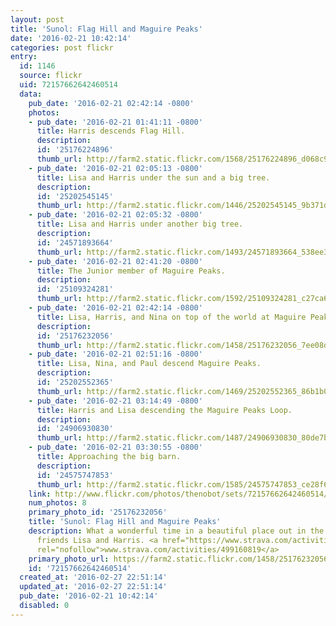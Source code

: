```yaml
---
layout: post
title: 'Sunol: Flag Hill and Maguire Peaks'
date: '2016-02-21 10:42:14'
categories: post flickr
entry:
  id: 1146
  source: flickr
  uid: 72157662642460514
  data:
    pub_date: '2016-02-21 02:42:14 -0800'
    photos:
    - pub_date: '2016-02-21 01:41:11 -0800'
      title: Harris descends Flag Hill.
      description: 
      id: '25176224896'
      thumb_url: http://farm2.static.flickr.com/1568/25176224896_d068c9de3b_s.jpg
    - pub_date: '2016-02-21 02:05:13 -0800'
      title: Lisa and Harris under the sun and a big tree.
      description: 
      id: '25202545145'
      thumb_url: http://farm2.static.flickr.com/1446/25202545145_9b371d1bf3_s.jpg
    - pub_date: '2016-02-21 02:05:32 -0800'
      title: Lisa and Harris under another big tree.
      description: 
      id: '24571893664'
      thumb_url: http://farm2.static.flickr.com/1493/24571893664_538ee3eff3_s.jpg
    - pub_date: '2016-02-21 02:41:20 -0800'
      title: The Junior member of Maguire Peaks.
      description: 
      id: '25109324281'
      thumb_url: http://farm2.static.flickr.com/1592/25109324281_c27ca614cd_s.jpg
    - pub_date: '2016-02-21 02:42:14 -0800'
      title: Lisa, Harris, and Nina on top of the world at Maguire Peaks.
      description: 
      id: '25176232056'
      thumb_url: http://farm2.static.flickr.com/1458/25176232056_7ee08d7fa3_s.jpg
    - pub_date: '2016-02-21 02:51:16 -0800'
      title: Lisa, Nina, and Paul descend Maguire Peaks.
      description: 
      id: '25202552365'
      thumb_url: http://farm2.static.flickr.com/1469/25202552365_86b1b0fdcf_s.jpg
    - pub_date: '2016-02-21 03:14:49 -0800'
      title: Harris and Lisa descending the Maguire Peaks Loop.
      description: 
      id: '24906930830'
      thumb_url: http://farm2.static.flickr.com/1487/24906930830_80de7b3eba_s.jpg
    - pub_date: '2016-02-21 03:30:55 -0800'
      title: Approaching the big barn.
      description: 
      id: '24575747853'
      thumb_url: http://farm2.static.flickr.com/1585/24575747853_ce28f63718_s.jpg
    link: http://www.flickr.com/photos/thenobot/sets/72157662642460514/
    num_photos: 8
    primary_photo_id: '25176232056'
    title: 'Sunol: Flag Hill and Maguire Peaks'
    description: What a wonderful time in a beautiful place out in the country! New
      friends Lisa and Harris. <a href="https://www.strava.com/activities/499160819"
      rel="nofollow">www.strava.com/activities/499160819</a>
    primary_photo_url: https://farm2.static.flickr.com/1458/25176232056_7ee08d7fa3_m.jpg
    id: '72157662642460514'
  created_at: '2016-02-27 22:51:14'
  updated_at: '2016-02-27 22:51:14'
  pub_date: '2016-02-21 10:42:14'
  disabled: 0
---
```

